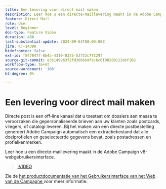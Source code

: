 ```yaml
---
title: Een levering voor direct mail maken
description: Leer hoe u een directe-maillevering maakt in de Adobe Campaign v8-webgebruikersinterface.
feature: Direct Mail
role: User
level: Beginner
doc-type: Feature Video
duration: 480
last-substantial-update: 2024-09-04T00:00:00Z
jira: KT-14398
hidefromtoc: false
exl-id: f8470477-8b4a-4310-8325-53732c77129f
source-git-commit: e3b149963f2fd306669facbc6f90200113ebf169
workflow-type: tm+mt
source-wordcount: '108'
ht-degree: 9%

---
```


# Een levering voor direct mail maken

Directe post is een off-line kanaal dat u toestaat om dossiers aan massa te veroorzaken die gepersonaliseerde brieven aan uw klanten zoals postcards, vliegers, of catalogi leveren. Bij het maken van een directe postbestelling genereert Adobe Campaign automatisch een extractiebestand dat alle doelprofielen en geselecteerde gegevens bevat, zoals postadressen en profielkenmerken.

Leer hoe u een directe-maillevering maakt in de Adobe Campaign v8-webgebruikersinterface.

>[!VIDEO](https://video.tv.adobe.com/v/3451789/?learn=on&captions=dut)

Zie de [ het productdocumentatie van het Gebruikersinterface van het Web van de Campagne ](https://experienceleague.adobe.com/nl/docs/campaign-web/v8/msg/direct-mail/gs-direct-mail) voor meer informatie.
